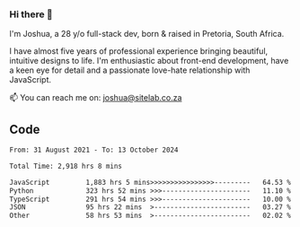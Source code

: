 ### Hi there 👋

I'm Joshua, a 28 y/o full-stack dev, born & raised in Pretoria, South Africa. 

I have almost five years of professional experience bringing beautiful, intuitive designs to life. I'm enthusiastic about front-end development, have a keen eye for detail and a passionate love-hate relationship with JavaScript.

📫 You can reach me on: joshua@sitelab.co.za

## **Code**

<!--START_SECTION:waka-->

```txt
From: 31 August 2021 - To: 13 October 2024

Total Time: 2,918 hrs 8 mins

JavaScript         1,883 hrs 5 mins>>>>>>>>>>>>>>>>---------   64.53 %
Python             323 hrs 52 mins >>>----------------------   11.10 %
TypeScript         291 hrs 54 mins >>>----------------------   10.00 %
JSON               95 hrs 22 mins  >------------------------   03.27 %
Other              58 hrs 53 mins  >------------------------   02.02 %
```

<!--END_SECTION:waka-->
